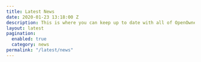```yaml
---
title: Latest News
date: 2020-01-23 13:18:00 Z
description: This is where you can keep up to date with all of OpenOwnership's news. <a href="/latest/">Go back to all our posts</a>
layout: latest
pagination:
  enabled: true
  category: news
permalink: "/latest/news"
---
```

